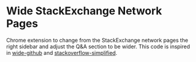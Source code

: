 
# Wide StackExchange Network Pages

Chrome extension to change from the StackExchange network pages the right sidebar and adjust the Q&A section to be wider. This code is inspired in [wide-github][wide-github-repo] and [stackoverflow-simplified][stackoverflow-addon].


[wide-github-repo]: https://github.com/xthexder/wide-github
[stackoverflow-addon]: https://chrome.google.com/webstore/detail/stackoverflow-simplified/fhniannkgebjcdekjjbmnbblibikdnmm
